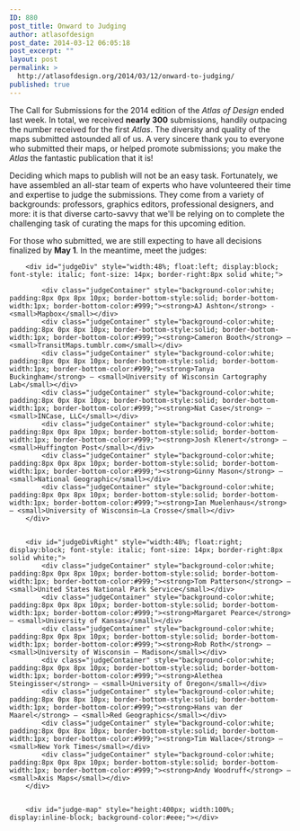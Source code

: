 ```yaml
---
ID: 880
post_title: Onward to Judging
author: atlasofdesign
post_date: 2014-03-12 06:05:18
post_excerpt: ""
layout: post
permalink: >
  http://atlasofdesign.org/2014/03/12/onward-to-judging/
published: true
---
```

The Call for Submissions for the 2014 edition of the <em>Atlas of Design</em> ended last week. In total, we received <strong>nearly 300</strong> submissions, handily outpacing the number received for the first <em>Atlas</em>. The diversity and quality of the maps submitted astounded all of us. A very sincere thank you to everyone who submitted their maps, or helped promote submissions; you make the <em>Atlas </em>the fantastic publication that it is!

Deciding which maps to publish will not be an easy task. Fortunately, we have assembled an all-star team of experts who have volunteered their time and expertise to judge the submissions. They come from a variety of backgrounds: professors, graphics editors, professional designers, and more: it is that diverse carto-savvy that we'll be relying on to complete the challenging task of curating the maps for this upcoming edition.

For those who submitted, we are still expecting to have all decisions finalized by <strong>May 1</strong>. In the meantime, meet the judges:


		<div id="judgeDiv" style="width:48%; float:left; display:block; font-style: italic; font-size: 14px; border-right:8px solid white;">

			<div class="judgeContainer" style="background-color:white; padding:8px 0px 8px 10px; border-bottom-style:solid; border-bottom-width:1px; border-bottom-color:#999;"><strong>AJ Ashton</strong> - <small>Mapbox</small></div>
			<div class="judgeContainer" style="background-color:white; padding:8px 0px 8px 10px; border-bottom-style:solid; border-bottom-width:1px; border-bottom-color:#999;"><strong>Cameron Booth</strong> – <small>TransitMaps.tumblr.com</small></div>
			<div class="judgeContainer" style="background-color:white; padding:8px 0px 8px 10px; border-bottom-style:solid; border-bottom-width:1px; border-bottom-color:#999;"><strong>Tanya Buckingham</strong> – <small>University of Wisconsin Cartography Lab</small></div>
			<div class="judgeContainer" style="background-color:white; padding:8px 0px 8px 10px; border-bottom-style:solid; border-bottom-width:1px; border-bottom-color:#999;"><strong>Nat Case</strong> – <small>INCase, LLC</small></div>
			<div class="judgeContainer" style="background-color:white; padding:8px 0px 8px 10px; border-bottom-style:solid; border-bottom-width:1px; border-bottom-color:#999;"><strong>Josh Klenert</strong> – <small>Huffington Post</small></div>
			<div class="judgeContainer" style="background-color:white; padding:8px 0px 8px 10px; border-bottom-style:solid; border-bottom-width:1px; border-bottom-color:#999;"><strong>Ginny Mason</strong> – <small>National Geographic</small></div>
			<div class="judgeContainer" style="background-color:white; padding:8px 0px 8px 10px; border-bottom-style:solid; border-bottom-width:1px; border-bottom-color:#999;"><strong>Ian Muelenhaus</strong> – <small>University of Wisconsin–La Crosse</small></div>
		</div>


		<div id="judgeDivRight" style="width:48%; float:right; display:block; font-style: italic; font-size: 14px; border-right:8px solid white;">
			<div class="judgeContainer" style="background-color:white; padding:8px 0px 8px 10px; border-bottom-style:solid; border-bottom-width:1px; border-bottom-color:#999;"><strong>Tom Patterson</strong> – <small>United States National Park Service</small></div>
			<div class="judgeContainer" style="background-color:white; padding:8px 0px 8px 10px; border-bottom-style:solid; border-bottom-width:1px; border-bottom-color:#999;"><strong>Margaret Pearce</strong> – <small>University of Kansas</small></div>
			<div class="judgeContainer" style="background-color:white; padding:8px 0px 8px 10px; border-bottom-style:solid; border-bottom-width:1px; border-bottom-color:#999;"><strong>Rob Roth</strong> – <small>University of Wisconsin – Madison</small></div>
			<div class="judgeContainer" style="background-color:white; padding:8px 0px 8px 10px; border-bottom-style:solid; border-bottom-width:1px; border-bottom-color:#999;"><strong>Alethea Steingisser</strong> – <small>University of Oregon</small></div>
			<div class="judgeContainer" style="background-color:white; padding:8px 0px 8px 10px; border-bottom-style:solid; border-bottom-width:1px; border-bottom-color:#999;"><strong>Hans van der Maarel</strong> – <small>Red Geographics</small></div>
			<div class="judgeContainer" style="background-color:white; padding:8px 0px 8px 10px; border-bottom-style:solid; border-bottom-width:1px; border-bottom-color:#999;"><strong>Tim Wallace</strong> – <small>New York Times</small></div>
			<div class="judgeContainer" style="background-color:white; padding:8px 0px 8px 10px; border-bottom-style:solid; border-bottom-width:1px; border-bottom-color:#999;"><strong>Andy Woodruff</strong> – <small>Axis Maps</small></div>
		</div>


		<div id="judge-map" style="height:400px; width:100%; display:inline-block; background-color:#eee;"></div>